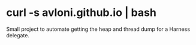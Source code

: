 # curl -s avloni.github.io | bash
Small project to automate getting the heap and thread dump for a Harness delegate.
